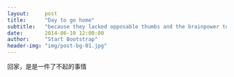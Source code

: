 ```yaml
---
layout:     post
title:      "Day to go home"
subtitle:   "because they lacked opposable thumbs and the brainpower to build a space program."
date:       2014-06-10 12:00:00
author:     "Start Bootstrap"
header-img: "img/post-bg-01.jpg"
---
```


<p>回家，是是一件了不起的事情</p>
